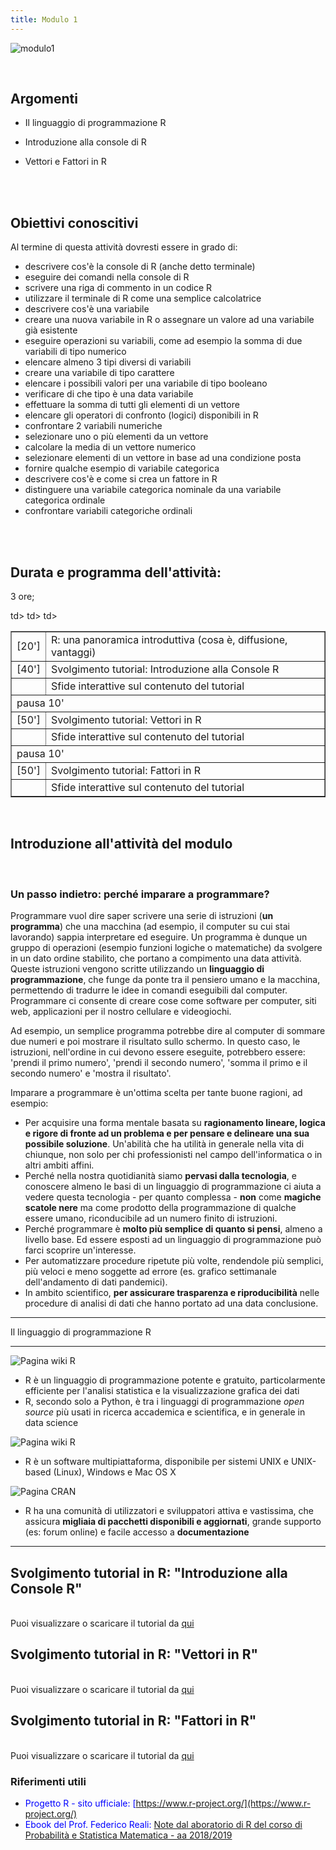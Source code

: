 ```yaml
---
title: Modulo 1
---
```


![modulo1](images/modulo1/modulo1.jpg)

<br>

## Argomenti

- Il linguaggio di programmazione R 

- Introduzione alla console di R
  
- Vettori e Fattori in R


<br>
<br>


## Obiettivi conoscitivi


Al termine di questa attività dovresti essere in grado di:
<br>

- descrivere cos'è la console di R (anche detto terminale)
- eseguire dei comandi nella console di R
- scrivere una riga di commento in un codice R
- utilizzare il terminale di R come una semplice calcolatrice
- descrivere cos'è una variabile
- creare una nuova variabile in R o assegnare un valore ad una variabile già esistente
- eseguire operazioni su variabili, come ad esempio la somma di due variabili di tipo numerico
- elencare almeno 3 tipi diversi di variabili
- creare una variabile di tipo carattere
- elencare i possibili valori per una variabile di tipo booleano
- verificare di che tipo è una data variabile
- effettuare la somma di tutti gli elementi di un vettore
- elencare gli operatori di confronto (logici) disponibili in R
- confrontare 2 variabili numeriche
- selezionare uno o più elementi da un vettore
- calcolare la media di un vettore numerico
- selezionare elementi di un vettore in base ad una condizione posta
- fornire qualche esempio di variabile categorica
- descrivere cos'è e come si crea un fattore in R
- distinguere una variabile categorica nominale da una variabile categorica ordinale
- confrontare variabili categoriche ordinali

<br>
<br>

## Durata e programma dell'attività:

3 ore;

<table border="1" width="700">
	<tr>
		<td>[20']</td>
		<td>R: una panoramica introduttiva (cosa è, diffusione, vantaggi)</td>
	</tr>
	<tr>
		<td>[40']</td>
		<td>Svolgimento tutorial: Introduzione alla Console R</td>
	</tr>
	<tr>
		<td></td>td>
		<td>Sfide interattive sul contenuto del tutorial</td>		
	</tr>
	<tr>
	<td colspan="2">pausa 10'</td>
	</tr>
	<tr>
		<td>[50']</td>
		<td>Svolgimento tutorial: Vettori in R</td>
	</tr>
	<tr>
		<td></td>td>
		<td>Sfide interattive sul contenuto del tutorial</td>		
	</tr>
	<tr>
	<td colspan="2">pausa 10'</td>
	</tr>	
	<tr>
		<td>[50']</td>
		<td>Svolgimento tutorial: Fattori in R</td>		
	</tr>	
	<tr>
		<td></td>td>
		<td>Sfide interattive sul contenuto del tutorial</td>		
	</tr>
</table>

<br>

## Introduzione all'attività del modulo

<br>

### Un passo indietro: perché imparare a programmare?

Programmare vuol dire saper scrivere una serie di istruzioni (**un programma**) che una macchina (ad esempio, il computer su cui stai lavorando) sappia interpretare ed eseguire. 
Un programma è dunque un gruppo di operazioni (esempio funzioni logiche o matematiche) da svolgere in un dato ordine stabilito, che portano a compimento una data attività. 
Queste istruzioni vengono scritte utilizzando un **linguaggio di programmazione**, che funge da ponte tra il pensiero umano e la macchina, permettendo di tradurre le idee in comandi eseguibili dal computer. 
Programmare ci consente di creare cose come software per computer, siti web, applicazioni per il nostro cellulare e videogiochi.

Ad esempio, un semplice programma potrebbe dire al computer di sommare due numeri e poi mostrare il risultato sullo schermo. In questo caso, le istruzioni, nell'ordine in cui devono essere eseguite, potrebbero essere: 'prendi il primo numero', 'prendi il secondo numero', 'somma il primo e il secondo numero' e 'mostra il risultato'.

Imparare a programmare è un'ottima scelta per tante buone ragioni, ad esempio: <br>
- Per acquisire una forma mentale basata su **ragionamento lineare, logica e rigore di fronte ad un problema e per pensare e delineare una sua possibile soluzione**. Un'abilità che ha utilità in generale nella vita di chiunque, non solo per chi professionisti nel campo dell'informatica o in altri ambiti affini.
- Perché nella nostra quotidianità siamo **pervasi dalla tecnologia**, e conoscere almeno le basi di un linguaggio di programmazione ci aiuta a vedere questa tecnologia - per quanto complessa - **non** come **magiche scatole nere** ma come prodotto della programmazione di qualche essere umano, riconducibile ad un numero finito di istruzioni.
- Perché programmare è **molto più semplice di quanto si pensi**, almeno a livello base. Ed essere esposti ad un linguaggio di programmazione può farci scoprire un'interesse.
- Per automatizzare procedure ripetute più volte, rendendole più semplici, più veloci e meno soggette ad errore (es. grafico settimanale dell'andamento di dati pandemici).
- In ambito scientifico, **per assicurare trasparenza e riproducibilità** nelle procedure di analisi di dati che hanno portato ad una data conclusione.

<hr>
Il linguaggio di programmazione R
<hr>

![Pagina wiki R](images/modulo1/R_page.png)


- R è un linguaggio di programmazione potente e gratuito, particolarmente efficiente per l'analisi statistica e la visualizzazione grafica dei dati
- R, secondo solo a Python, è tra i linguaggi di programmazione *open source* più usati in ricerca accademica e scientifica, e in generale in data science

![Pagina wiki R](images/modulo1/R_page2.png)

- R è un software multipiattaforma, disponibile per sistemi UNIX e UNIX-based (Linux), Windows e Mac OS X

![Pagina CRAN](images/modulo1/CRAN.png)

- R ha una comunità di utilizzatori e sviluppatori attiva e vastissima, che assicura **migliaia di pacchetti disponibili e aggiornati**, grande supporto (es: forum online) e facile accesso a **documentazione**

___

## Svolgimento tutorial in R: "Introduzione alla Console R"
<br>Puoi visualizzare o scaricare il tutorial da [qui](https://maghetta.github.io/Corso-R-livello-base__BBC/Introduzione_alla_Console_R)

## Svolgimento tutorial in R: "Vettori in R"
<br>Puoi visualizzare o scaricare il tutorial da [qui](https://maghetta.github.io/Corso-R-livello-base__BBC/Vettori_in_R)

## Svolgimento tutorial in R: "Fattori in R"
<br>Puoi visualizzare o scaricare il tutorial da [qui](https://maghetta.github.io/Corso-R-livello-base__BBC/Fattori_in_R)



### Riferimenti utili

- <span style="color:blue;">Progetto R - sito ufficiale: [https://www.r-project.org/](https://www.r-project.org/)</span>
- <span style="color:blue;">Ebook del Prof. Federico Reali: [Note dal aboratorio di R del corso di Probabilità e Statistica Matematica - aa 2018/2019](https://thefreolo.github.io/book/primi-passi-con-r.html)</span>
